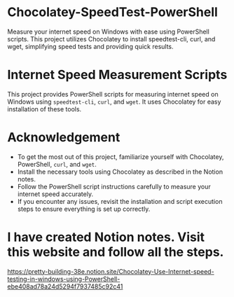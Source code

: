 # Chocolatey-SpeedTest-PowerShell
Measure your internet speed on Windows with ease using PowerShell scripts. This project utilizes Chocolatey to install speedtest-cli, curl, and wget, simplifying speed tests and providing quick results.
# Internet Speed Measurement Scripts

This project provides PowerShell scripts for measuring internet speed on Windows using `speedtest-cli`, `curl`, and `wget`. It uses Chocolatey for easy installation of these tools.
# Acknowledgement

- To get the most out of this project, familiarize yourself with Chocolatey, PowerShell, `curl`, and `wget`.
- Install the necessary tools using Chocolatey as described in the Notion notes.
- Follow the PowerShell script instructions carefully to measure your internet speed accurately.
- If you encounter any issues, revisit the installation and script execution steps to ensure everything is set up correctly.
 
# I have created Notion notes. Visit this website and follow all the steps.
 https://pretty-building-38e.notion.site/Chocolatey-Use-Internet-speed-testing-in-windows-using-PowerShell-ebe408ad78a24d5294f7937485c92c41


